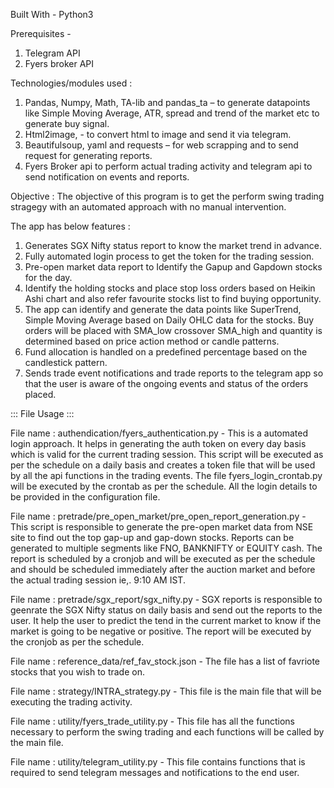Built With - 
  Python3


Prerequisites - 
1. Telegram API
2. Fyers broker API


Technologies/modules used :
1.	Pandas, Numpy, Math, TA-lib and pandas_ta – to generate datapoints like Simple Moving Average, ATR, spread and trend of the market etc to generate buy signal. 
2.	Html2image, - to convert html to image and send it via telegram. 
3.	Beautifulsoup, yaml and requests – for web scrapping and to send request for generating reports. 
4.	Fyers Broker api to perform actual trading activity and telegram api to send notification on events and reports. 


Objective : 
    The objective of this program is to get the perform swing trading stragegy with an automated approach with no manual intervention. 

The app has below features :
1.	Generates SGX Nifty status report to know the market trend in advance. 
2.	Fully automated login process to get the token for the trading session.
3.	Pre-open market data report to Identify the Gapup and Gapdown stocks for the day.
4.	Identify the holding stocks and place stop loss orders based on Heikin Ashi chart and also refer favourite stocks list to find buying opportunity. 
5.	The app can identify and generate the data points like SuperTrend, Simple Moving Average based on Daily OHLC data for the stocks. Buy orders will be placed with SMA_low crossover SMA_high and quantity is determined based on price action method or candle patterns. 
6.	Fund allocation is handled on a predefined percentage based on the candlestick pattern. 
7.	Sends trade event notifications and trade reports to the telegram app so that the user is aware of the ongoing events and status of the orders placed. 


::: File Usage :::

File name : authendication/fyers_authentication.py
    - This is a automated login approach. It helps in generating the auth token on every day basis which is valid for the current trading session. This script will be executed as per the schedule on a daily basis and creates a token file that will be used by all the api functions in the trading events. The file fyers_login_crontab.py will be executed by the crontab as per the schedule. All the login details to be provided in the configuration file. 


File name : pretrade/pre_open_market/pre_open_report_generation.py
    - This script is responsible to generate the pre-open market data from NSE site to find out the top gap-up and gap-down stocks. Reports can be generated to multiple segments like FNO, BANKNIFTY or EQUITY cash. The report is scheduled by a cronjob and will be executed as per the schedule and should be scheduled immediately after the auction market and before the actual trading session ie,. 9:10 AM IST. 
    
    
File name : pretrade/sgx_report/sgx_nifty.py
    - SGX reports is responsible to geenrate the SGX Nifty status on daily basis and send out the reports to the user. It help the user to predict the tend in the current market to know if the market is going to be negative or positive. The report will be executed by the cronjob as per the schedule. 
    

File name : reference_data/ref_fav_stock.json
    - The file has a list of favriote stocks that you wish to trade on. 
    
File name : strategy/INTRA_strategy.py
    - This file is the main file that will be executing the trading activity. 
    
File name : utility/fyers_trade_utility.py
    - This file has all the functions necessary to perform the swing trading and each functions will be called by the main file. 
    
File name : utility/telegram_utility.py
    - This file contains functions that is required to send telegram messages and notifications to the end user. 
    
    
